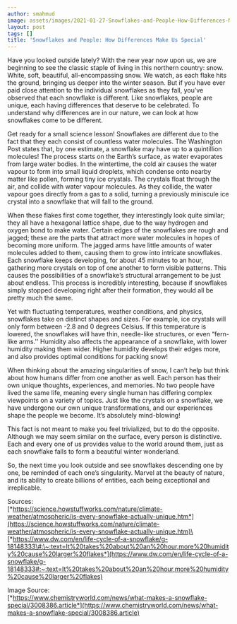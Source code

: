 ```yaml
---
author: smahmud
image: assets/images/2021-01-27-Snowflakes-and-People-How-Differences-Make-Us-Special.jpg
layout: post
tags: []
title: 'Snowflakes and People: How Differences Make Us Special'
---
```


Have you looked outside lately? With the new year now upon us, we are
beginning to see the classic staple of living in this northern country:
snow. White, soft, beautiful, all-encompassing snow. We watch, as each
flake hits the ground, bringing us deeper into the winter season. But if
you have ever paid close attention to the individual snowflakes as they
fall, you’ve observed that each snowflake is different. Like snowflakes,
people are unique, each having differences that deserve to be
celebrated. To understand why differences are in our nature, we can look
at how snowflakes come to be different.

Get ready for a small science lesson! Snowflakes are different due to
the fact that they each consist of countless water molecules. The
Washington Post states that, by one estimate, a snowflake may have up to
a quintillion molecules! The process starts on the Earth’s surface, as
water evaporates from large water bodies. In the wintertime, the cold
air causes the water vapour to form into small liquid droplets, which
condense onto nearby matter like pollen, forming tiny ice crystals. The
crystals float through the air, and collide with water vapour molecules.
As they collide, the water vapour goes directly from a gas to a solid,
turning a previously miniscule ice crystal into a snowflake that will
fall to the ground.

When these flakes first come together, they interestingly look quite
similar; they all have a hexagonal lattice shape, due to the way
hydrogen and oxygen bond to make water. Certain edges of the snowflakes
are rough and jagged; these are the parts that attract more water
molecules in hopes of becoming more uniform. The jagged arms have little
amounts of water molecules added to them, causing them to grow into
intricate snowflakes. Each snowflake keeps developing, for about 45
minutes to an hour, gathering more crystals on top of one another to
form visible patterns. This causes the possibilities of a snowflake’s
structural arrangement to be just about endless. This process is
incredibly interesting, because if snowflakes simply stopped developing
right after their formation, they would all be pretty much the same.

Yet with fluctuating temperatures, weather conditions, and physics,
snowflakes take on distinct shapes and sizes. For example, ice crystals
will only form between -2.8 and 0 degrees Celsius. If this temperature
is lowered, the snowflakes will have thin, needle-like structures, or
even “fern-like arms.'' Humidity also affects the appearance of a
snowflake, with lower humidity making them wider. Higher humidity
develops their edges more, and also provides optimal conditions for
packing snow!

When thinking about the amazing singularities of snow, I can’t help but
think about how humans differ from one another as well. Each person has
their own unique thoughts, experiences, and memories. No two people have
lived the same life, meaning every single human has differing complex
viewpoints on a variety of topics. Just like the crystals on a
snowflake, we have undergone our own unique transformations, and our
experiences shape the people we become. It’s absolutely mind-blowing!

This fact is not meant to make you feel trivialized, but to do the
opposite. Although we may seem similar on the surface, every person is
distinctive. Each and every one of us provides value to the world around
them, just as each snowflake falls to form a beautiful winter
wonderland.

So, the next time you look outside and see snowflakes descending one by
one, be reminded of each one’s singularity. Marvel at the beauty of
nature, and its ability to create billions of entities, each being
exceptional and irreplicable.

Sources:\
[*https://science.howstuffworks.com/nature/climate-weather/atmospheric/is-every-snowflake-actually-unique.htm*](https://science.howstuffworks.com/nature/climate-weather/atmospheric/is-every-snowflake-actually-unique.htm)\
[*https://www.dw.com/en/life-cycle-of-a-snowflake/g-18148333\#:\~:text=It%20takes%20about%20an%20hour,more%20humidity%20cause%20larger%20flakes*](https://www.dw.com/en/life-cycle-of-a-snowflake/g-18148333#:~:text=It%20takes%20about%20an%20hour,more%20humidity%20cause%20larger%20flakes)

Image Source:\
[*https://www.chemistryworld.com/news/what-makes-a-snowflake-special/3008386.article*](https://www.chemistryworld.com/news/what-makes-a-snowflake-special/3008386.article)
